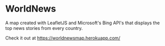 # WorldNews
A map created with LeafletJS and Microsoft's Bing API's that displays the top news stories from every country.

Check it out at https://worldnewsmap.herokuapp.com/
